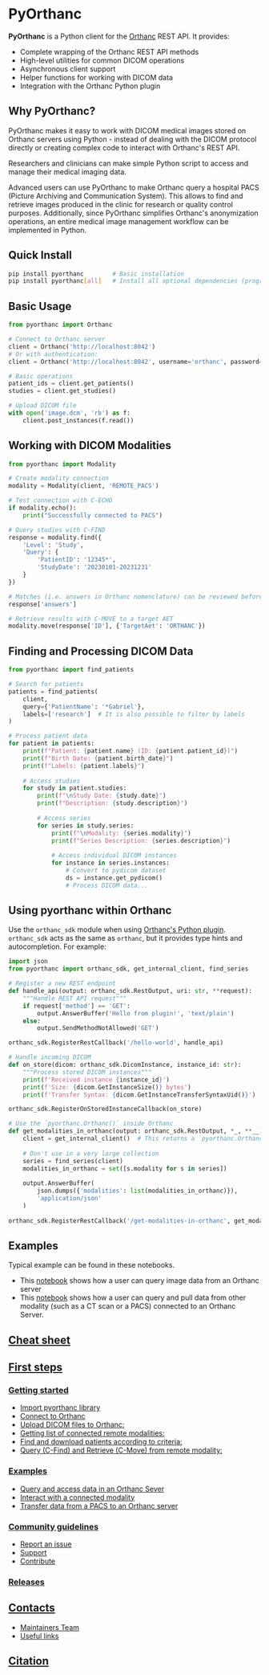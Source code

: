 # PyOrthanc

**PyOrthanc** is a Python client for the [Orthanc](https://www.orthanc-server.com/) REST API. It provides:

- Complete wrapping of the Orthanc REST API methods
- High-level utilities for common DICOM operations
- Asynchronous client support
- Helper functions for working with DICOM data
- Integration with the Orthanc Python plugin

## Why PyOrthanc?
PyOrthanc makes it easy to work with DICOM medical images stored on Orthanc servers using Python - instead 
of dealing with the DICOM protocol directly or creating complex code to interact with Orthanc's REST API.

Researchers and clinicians can make simple Python script to access and manage their medical imaging data. 

Advanced users can use PyOrthanc to make Orthanc query a hospital PACS (Picture Archiving and Communication System).
This allows to find and retrieve images produced in the clinic for research or quality control purposes. 
Additionally, since PyOrthanc simplifies Orthanc's anonymization operations, 
an entire medical image management workflow can be implemented in Python.

## Quick Install

```bash
pip install pyorthanc        # Basic installation
pip install pyorthanc[all]   # Install all optional dependencies (progr)
```

## Basic Usage
```python
from pyorthanc import Orthanc

# Connect to Orthanc server
client = Orthanc('http://localhost:8042')
# Or with authentication:
client = Orthanc('http://localhost:8042', username='orthanc', password='orthanc')

# Basic operations
patient_ids = client.get_patients()
studies = client.get_studies() 

# Upload DICOM file
with open('image.dcm', 'rb') as f:
    client.post_instances(f.read())
```
## Working with DICOM Modalities

```python
from pyorthanc import Modality

# Create modality connection
modality = Modality(client, 'REMOTE_PACS')

# Test connection with C-ECHO
if modality.echo():
    print("Successfully connected to PACS")

# Query studies with C-FIND
response = modality.find({
    'Level': 'Study',
    'Query': {
        'PatientID': '12345*',
        'StudyDate': '20230101-20231231'
    }
})

# Matches (i.e. answers in Orthanc nomenclature) can be reviewed before retrieving results
response['answers']

# Retrieve results with C-MOVE to a target AET
modality.move(response['ID'], {'TargetAet': 'ORTHANC'})
```
## Finding and Processing DICOM Data

```python
from pyorthanc import find_patients

# Search for patients
patients = find_patients(
    client,
    query={'PatientName': '*Gabriel'},
    labels=['research']  # It is also possible to filter by labels
)

# Process patient data
for patient in patients:
    print(f"Patient: {patient.name} (ID: {patient.patient_id})")
    print(f"Birth Date: {patient.birth_date}")
    print(f"Labels: {patient.labels}")
    
    # Access studies
    for study in patient.studies:
        print(f"\nStudy Date: {study.date}")
        print(f"Description: {study.description}")
        
        # Access series
        for series in study.series:
            print(f"\nModality: {series.modality}")
            print(f"Series Description: {series.description}")
            
            # Access individual DICOM instances
            for instance in series.instances:
                # Convert to pydicom dataset
                ds = instance.get_pydicom()
                # Process DICOM data...
```

## Using pyorthanc within Orthanc

Use the `orthanc_sdk` module when using [Orthanc's Python plugin](https://orthanc.uclouvain.be/book/plugins/python.html).
`orthanc_sdk` acts as the same as `orthanc`, but it provides type hints and autocompletion. 
For example:

```python
import json
from pyorthanc import orthanc_sdk, get_internal_client, find_series

# Register a new REST endpoint
def handle_api(output: orthanc_sdk.RestOutput, uri: str, **request):
    """Handle REST API request"""
    if request['method'] == 'GET':
        output.AnswerBuffer('Hello from plugin!', 'text/plain')
    else:
        output.SendMethodNotAllowed('GET')

orthanc_sdk.RegisterRestCallback('/hello-world', handle_api)

# Handle incoming DICOM
def on_store(dicom: orthanc_sdk.DicomInstance, instance_id: str):
    """Process stored DICOM instances"""
    print(f'Received instance {instance_id}')
    print(f'Size: {dicom.GetInstanceSize()} bytes')
    print(f'Transfer Syntax: {dicom.GetInstanceTransferSyntaxUid()}')

orthanc_sdk.RegisterOnStoredInstanceCallback(on_store)

# Use the `pyorthanc.Orthanc()` inside Orthanc
def get_modalities_in_orthanc(output: orthanc_sdk.RestOutput, *_, **__):
    client = get_internal_client()  # This returns a `pyorthanc.Orthanc`
   
    # Don't use in a very large collection 
    series = find_series(client)
    modalities_in_orthanc = set([s.modality for s in series])
   
    output.AnswerBuffer(
        json.dumps({'modalities': list(modalities_in_orthanc)}),
        'application/json'
    )
   
orthanc_sdk.RegisterRestCallback('/get-modalities-in-orthanc', get_modalities_in_orthanc) 
```

## Examples
Typical example can be found in these notebooks.
-  This [notebook](https://github.com/gacou54/pyorthanc/blob/main/examples/find_data.ipynb) shows
   how a user can query image data from an Orthanc server
-  This [notebook](https://github.com/gacou54/pyorthanc/blob/main/examples/modalities.ipynb) shows
   how a user can query and pull data from other modality (such as a CT scan or a PACS) connected to an Orthanc Server.


## [Cheat sheet](cheat_sheet.md)
## [First steps](tutorial/quickstart.md#first-steps)
### [Getting started](tutorial/quickstart.md#getting-started)
* [Import pyorthanc library](tutorial/quickstart.md#import-pyorthanc-library)
* [Connect to Orthanc](tutorial/quickstart.md#connect-to-orthanc)
* [Upload DICOM files to Orthanc:](tutorial/quickstart.md#upload-dicom-files-to-orthanc)
* [Getting list of connected remote modalities:](tutorial/quickstart.md#getting-list-of-connected-remote-modalities)
* [Find and download patients according to criteria:](tutorial/quickstart.md#find-and-download-patients-according-to-criteria)
* [Query (C-Find) and Retrieve (C-Move) from remote modality:](tutorial/quickstart.md#query-c-find-and-retrieve-c-move-from-remote-modality)
### [Examples](tutorial/examples.md)
* [Query and access data in an Orthanc Sever](tutorial/examples.md#find-data-on-your-orthanc-server)
* [Interact with a connected modality](tutorial/examples.md#orthanc-as-a-tool-to-query-and-retrieve-data-from-the-hospital-pacs)
* [Transfer data from a PACS to an Orthanc server](tutorial/examples.md#transfer-data-from-a-pacs-to-an-orthanc-server)
### [Community guidelines](contributing.md)
* [Report an issue](contributing.md#report-an-issue)
* [Support](contributing.md#seeking-support)
* [Contribute](contributing.md#contribute)
### [Releases](releases.md)
## [Contacts](contacts.md#contacts)
* [Maintainers Team](contacts.md#maintainers-team)
* [Useful links](contacts.md#useful-links)
## [Citation](citation.md#citation)
